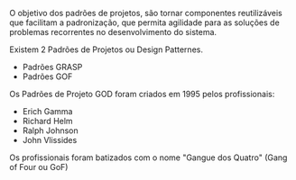 O objetivo dos padrões de projetos, são tornar componentes reutilizáveis que facilitam a padronização, que permita agilidade para as soluções de problemas recorrentes no desenvolvimento do sistema.

Existem 2 Padrões de Projetos ou Design Patternes.
- Padrões GRASP
- Padrões GOF

Os Padrões de Projeto GOD foram criados em 1995 pelos profissionais:
- Erich Gamma
- Richard Helm
- Ralph Johnson
- John Vlissides

Os profissionais foram batizados com o nome "Gangue dos Quatro"
(Gang of Four ou GoF)

